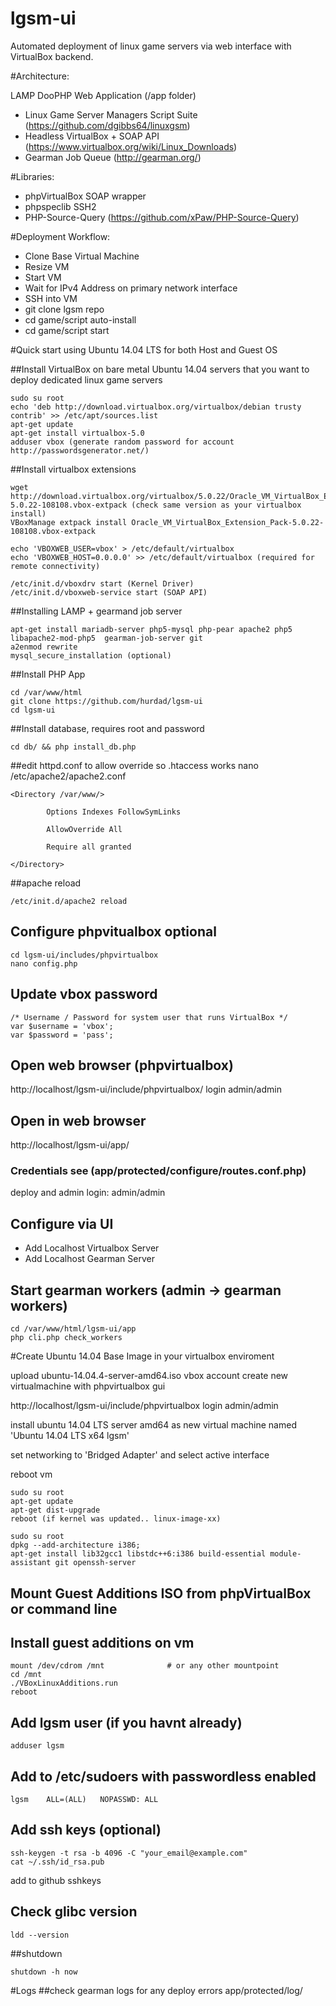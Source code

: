 # lgsm-ui

Automated deployment of linux game servers via web interface with VirtualBox backend.

#Architecture:

LAMP DooPHP Web Application (/app folder)
- Linux Game Server Managers Script Suite (https://github.com/dgibbs64/linuxgsm)
- Headless VirtualBox + SOAP API (https://www.virtualbox.org/wiki/Linux_Downloads)
- Gearman Job Queue (http://gearman.org/)

#Libraries:
- phpVirtualBox SOAP wrapper 
- phpspeclib SSH2
- PHP-Source-Query (https://github.com/xPaw/PHP-Source-Query)

#Deployment Workflow:

- Clone Base Virtual Machine
- Resize VM
- Start VM
- Wait for IPv4 Address on primary network interface
- SSH into VM
 - git clone lgsm repo
 - cd game/script auto-install
 - cd game/script start

#Quick start using Ubuntu 14.04 LTS for both Host and Guest OS

##Install VirtualBox on bare metal Ubuntu 14.04 servers that you want to deploy dedicated linux game servers
```
sudo su root
echo 'deb http://download.virtualbox.org/virtualbox/debian trusty contrib' >> /etc/apt/sources.list
apt-get update
apt-get install virtualbox-5.0
adduser vbox (generate random password for account http://passwordsgenerator.net/)
```

##Install virtualbox extensions
```
wget http://download.virtualbox.org/virtualbox/5.0.22/Oracle_VM_VirtualBox_Extension_Pack-5.0.22-108108.vbox-extpack (check same version as your virtualbox install)
VBoxManage extpack install Oracle_VM_VirtualBox_Extension_Pack-5.0.22-108108.vbox-extpack 

echo 'VBOXWEB_USER=vbox' > /etc/default/virtualbox
echo 'VBOXWEB_HOST=0.0.0.0' >> /etc/default/virtualbox (required for remote connectivity)

/etc/init.d/vboxdrv start (Kernel Driver)
/etc/init.d/vboxweb-service start (SOAP API)
```

##Installing LAMP + gearmand job server

```
apt-get install mariadb-server php5-mysql php-pear apache2 php5 libapache2-mod-php5  gearman-job-server git
a2enmod rewrite
mysql_secure_installation (optional)
```

##Install PHP App

```
cd /var/www/html
git clone https://github.com/hurdad/lgsm-ui
cd lgsm-ui
```

##Install database, requires root and password
```
cd db/ && php install_db.php
```

##edit httpd.conf to allow override so .htaccess works
nano /etc/apache2/apache2.conf 

```
<Directory /var/www/>

        Options Indexes FollowSymLinks

        AllowOverride All 

        Require all granted

</Directory>
```

##apache reload
```
/etc/init.d/apache2 reload
```

## Configure phpvitualbox optional
```
cd lgsm-ui/includes/phpvirtualbox
nano config.php
```

## Update vbox password
```
/* Username / Password for system user that runs VirtualBox */
var $username = 'vbox';
var $password = 'pass';
```

## Open web browser (phpvirtualbox)
http://localhost/lgsm-ui/include/phpvirtualbox/
login admin/admin

## Open in web browser
http://localhost/lgsm-ui/app/

### Credentials see (app/protected/configure/routes.conf.php)
deploy and admin login: admin/admin

##  Configure via UI
 - Add Localhost Virtualbox Server
 - Add Localhost Gearman Server

## Start gearman workers (admin -> gearman workers)
```
cd /var/www/html/lgsm-ui/app
php cli.php check_workers
```

#Create Ubuntu 14.04 Base Image in your virtualbox enviroment

upload ubuntu-14.04.4-server-amd64.iso  vbox account
create new virtualmachine  with phpvirtualbox gui

http://localhost/lgsm-ui/include/phpvirtualbox
login admin/admin

install ubuntu 14.04 LTS server amd64 as new virtual machine named 'Ubuntu 14.04 LTS x64 lgsm'

set networking to 'Bridged Adapter' and select active interface

reboot vm

```
sudo su root
apt-get update
apt-get dist-upgrade
reboot (if kernel was updated.. linux-image-xx)
```

```
sudo su root
dpkg --add-architecture i386;
apt-get install lib32gcc1 libstdc++6:i386 build-essential module-assistant git openssh-server
```

## Mount Guest Additions ISO from phpVirtualBox or command line

## Install guest additions on vm
```
mount /dev/cdrom /mnt              # or any other mountpoint
cd /mnt
./VBoxLinuxAdditions.run
reboot
```
## Add lgsm user (if you havnt already)
```
adduser lgsm
```
## Add to /etc/sudoers with passwordless enabled
```
lgsm	ALL=(ALL)	NOPASSWD: ALL
```
## Add ssh keys (optional)
```
ssh-keygen -t rsa -b 4096 -C "your_email@example.com"
cat ~/.ssh/id_rsa.pub
```
add to github sshkeys
## Check glibc version
```
ldd --version
```

##shutdown
```
shutdown -h now
```

#Logs
##check gearman logs for any deploy errors
app/protected/log/





